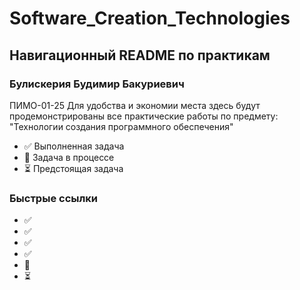 # Software_Creation_Technologies
## Навигационный README по практикам

### Булискерия Будимир Бакуриевич
ПИМО-01-25
Для удобства и экономии места здесь будут продемонстрированы все практические работы по предмету:
"Технологии создания программного обеспечения"

- ✅ Выполненная задача
- 🚧 Задача в процессе
- ⏳ Предстоящая задача

### Быстрые ссылки
- ✅
- ✅
- ✅
- ✅
- 🚧
- ⏳



